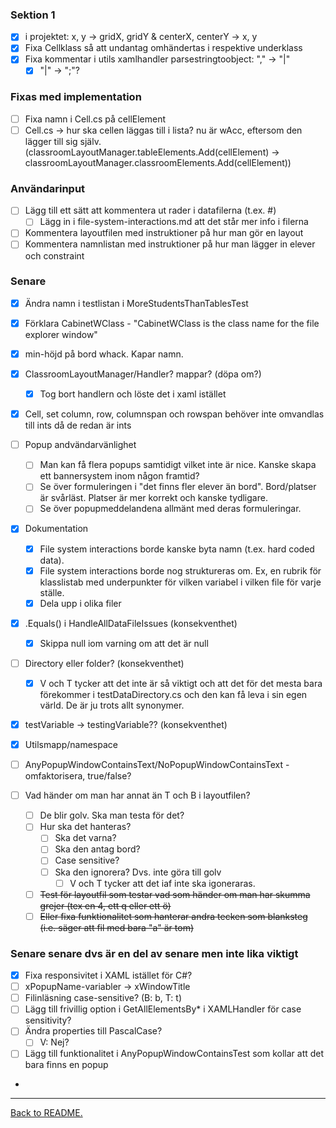### Sektion 1

-   [X] i projektet: x, y -> gridX, gridY & centerX, centerY -> x, y
-   [X] Fixa Cellklass så att undantag omhändertas i respektive underklass
-   [X] Fixa kommentar i utils xamlhandler parsestringtoobject: "," -> "|"
    -   [X] "|" -> ";"?

### Fixas med implementation
-   [ ] Fixa namn i Cell.cs på cellElement
-   [ ] Cell.cs -> hur ska cellen läggas till i lista? nu är wAcc, eftersom den lägger till sig själv. (classroomLayoutManager.tableElements.Add(cellElement) -> classroomLayoutManager.classroomElements.Add(cellElement))

### Användarinput

-   [ ] Lägg till ett sätt att kommentera ut rader i datafilerna (t.ex. #)
    -   [ ] Lägg in i file-system-interactions.md att det står mer info i filerna
-   [ ] Kommentera layoutfilen med instruktioner på hur man gör en layout
-   [ ] Kommentera namnlistan med instruktioner på hur man lägger in elever och constraint

### Senare
-   [X] Ändra namn i testlistan i MoreStudentsThanTablesTest
-   [X] Förklara CabinetWClass - "CabinetWClass is the class name for the file explorer window"
-   [X] min-höjd på bord whack. Kapar namn.
-   [X] ClassroomLayoutManager/Handler? mappar? (döpa om?)
    -   [X] Tog bort handlern och löste det i xaml istället
-   [X] Cell, set column, row, columnspan och rowspan behöver inte omvandlas till ints då de redan är ints

-   [ ] Popup andvändarvänlighet
    -   [ ] Man kan få flera popups samtidigt vilket inte är nice. Kanske skapa ett bannersystem inom någon framtid?
    -   [ ] Se över formuleringen i "det finns fler elever än bord". Bord/platser är svårläst. Platser är mer korrekt och kanske tydligare.
    -   [ ] Se över popupmeddelandena allmänt med deras formuleringar.

-   [X] Dokumentation
    -   [X] File system interactions borde kanske byta namn (t.ex. hard coded data).
    -   [X] File system interactions borde nog struktureras om. Ex, en rubrik för klasslistab med underpunkter för vilken variabel i vilken file för varje ställe.
    -   [X] Dela upp i olika filer

-   [X] .Equals() i HandleAllDataFileIssues (konsekventhet)
    -   [X] Skippa null iom varning om att det är null
-   [ ] Directory eller folder? (konsekventhet)
    -   [X] V och T tycker att det inte är så viktigt och att det för det mesta bara förekommer i testDataDirectory.cs och den kan få leva i sin egen värld. De är ju trots allt synonymer.
-   [X] testVariable -> testingVariable?? (konsekventhet)
-   [X] Utilsmapp/namespace
-   [ ] AnyPopupWindowContainsText/NoPopupWindowContainsText - omfaktorisera, true/false?
-   [ ] Vad händer om man har annat än T och B i layoutfilen?
    -   [ ] De blir golv. Ska man testa för det?
    -   [ ] Hur ska det hanteras?
        -   [ ] Ska det varna?
        -   [ ] Ska den antag bord?
        -   [ ] Case sensitive?
        -   [ ] Ska den ignorera? Dvs. inte göra till golv
            -   [ ] V och T tycker att det iaf inte ska igoneraras.
    -   [ ] ~~Test för layoutfil som testar vad som händer om man har skumma grejer (tex en 4, ett q eller ett ö)~~
    -   [ ] ~~Eller fixa funktionalitet som hanterar andra tecken som blanksteg (i.e. säger att fil med bara "a" är tom)~~

### Senare senare dvs är en del av senare men inte lika viktigt

-   [X] Fixa responsivitet i XAML istället för C#?
-   [ ] xPopupName-variabler -> xWindowTitle
-   [ ] Filinläsning case-sensitive? (B: b, T: t)
-   [ ] Lägg till frivillig option i GetAllElementsBy* i XAMLHandler för case sensitivity?
-   [ ] Ändra properties till PascalCase?
    -   [ ] V: Nej?
-   [ ] Lägg till funktionalitet i AnyPopupWindowContainsTest som kollar att det bara finns en popup
-

---

[Back to README.](README.md)
